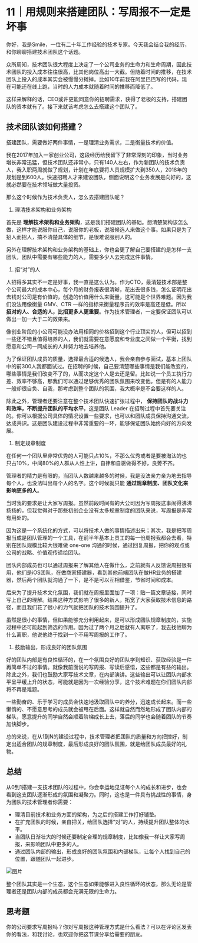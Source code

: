 # 11｜用规则来搭建团队：写周报不一定是坏事
你好，我是Smile，一位有二十年工作经验的技术专家。今天我会结合我的经历，和你聊聊搭建技术团队这个话题。

众所周知，技术团队很大程度上决定了一个公司业务的生命力和生命周期，因此技术团队的投入成本往往很高，比其他岗位高出一大截。但随着时间的推移，在技术团队上投入的成本其实会被慢慢分摊掉。比如10年前我在阿里巴巴写的代码，现在可能还在线上跑，当时的人力成本就随着时间的推移而降低了。

这样来解释的话，CEO或许更能同意你的招聘需求，获得了老板的支持，搭建团队的资本就有了。接下来就该考虑怎么去搭建这个团队了。

## **技术团队该如何搭建？**

搭建团队，需要做好两件事情，一是理清业务需求，二是衡量技术的价值。

我在2017年加入一家创业公司，这段经历给我留下了非常深刻的印象，当时业务增长非常迅猛，但技术团队还非常小，只有140人左右，作为新团队的技术负责人，我入职两周就做了规划，计划在年底要将人员规模扩大到350人，2018年的规划是到600人。快速招聘人才来建设团队，侧面说明这个业务发展是向好的，这就必然要在技术领域做大量投资。

那么这个时候作为技术负责人，怎么去搭建团队呢？

1. 理清技术架构和业务架构

首先是 **理解技术架构和业务架构**，这是我们搭建团队的基础。想清楚架构该怎么做，这样才能说服你自己，说服你的老板，说服候选人来做这个事。如果只是为了招人而招人，搞不清楚具体的细节，是很难说服别人的。

另外在理解技术架构和业务架构的基础上，你也会更了解自己要搭建的是怎样一支团队，团队中需要有哪些能力的人，需要多少人去完成这件事情。

1. 招“对”的人

人招得多其实不一定是好事，我一直是这么认为。作为CTO，最清楚技术部是整个公司最大的成本中心，每个月的财务报表很清晰，花出去很多钱，怎么证明花出去钱对公司是有价值的，创造的价值用什么来衡量，这可能是个世界难题。因为我们没法用像衡量 GMV、CTR 一样的指标来衡量程序员的效率是高还是低。所以 **招对的人、合适的人，比招更多人更重要**。作为技术管理者，一定要保证团队可以做出一加一大于二的效果来。

像创业阶段的小公司可能没办法用相同的价格招到这个行业顶尖的人，但可以招到一些还不错且值得培养的人，我们就需要在意愿度和专业度之间做一个平衡，找到愿意和公司一同成长的人并努力地去培养他。

为了保证团队成员的质量，选择最合适的候选人，我会亲自参与面试，基本上团队中的前300人我都面试过。在招聘的时候，自己要清楚哪些事情是我们能改变的，哪些事情是我们改变不了的，从而决定这个人是去还是留。比如说一个员工执行力差、效率不够高，那我们可以通过足够优秀的团队氛围来改变他。但是有的人能力一般却很自负、自我，那考虑到整个团队的氛围，我大概率是不会要这样的人。

除此之外，管理者还要注意在整个技术团队快速扩张过程中， **保持团队的战斗力和效率，不断提升团队的平均水平**，这是团队 Leader 在招聘过程中首先要关注的。你可以根据公司具体的情况设置一些要求，也可以和团队成员保持沟通交流，达成共识。这是团队建设过程中非常重要的一环，能够保证团队始终向好的方向发展。

1. 制定规章制度

在任何一个团队里非常优秀的人可能只占10%，不那么优秀或者是要被淘汰的也只占10%，中间80%的人群从人性上讲，自律和自驱做得不好，良莠不齐。

管理者的精力是有限的，当团队人数越来越多的时候，我是没法亲力亲为地去指导每个人，也没法叫出每个人的名字。这个时候就只能 **通过规章制度、团队文化来影响更多的人**。

当时我的要求是让大家写周报。虽然前段时间有的大公司因为写周报这事闹得沸沸扬扬的，但我觉得对于那些初创企业没有太多规章制度的团队来说，写周报是非常有用处的。

因为这是一个系统化的方式，可以将技术人做的事情描述出来；其次，我是把写周报当成是团队管理的一个工具，在前半年基本上员工的每一份周报我都会去看，特别在团队规模比较大很难做 one-one 沟通的时候，通过回复周报，把你的观点或公司的战略、价值观传递给团队。

团队内部成员也可以通过周报来了解其他人在做什么，之前就有人反馈说周报很有用，他们是iOS团队，在做商家搭建器，看到其他前端团队在做HR业务的搭建器，然后两个团队就沟通了一下，是不是可以互相借鉴，节省时间和成本。

后来为了提升技术文化氛围，我们就在周报里面加了一项：贴一篇文章链接，同时写上自己的理解。结果这种方式影响了很多的新人，拓宽了大家获取技术信息的路径，而且我们花了很小的力气就把团队的技术氛围提升了。

虽然是很小的事情，但如果能够充分利用起来，是可以形成团队规章制度的，实施过程中还可能起到筛选的作用。因为过了两个月之后就有人离职了，我去找他聊为什么离职，他说他终于找到一个不用写周报的工作了。

1. 鼓励输出，形成良好的团队氛围

好的团队内部是有良性循环的，在一个氛围良好的团队学到知识、获取经验是一件再简单不过的事情。就像我前面说的写周报、写读后感悟，这些都是有益的输出。除此之外，我们也鼓励大家写技术文章，在内部演讲。这些输出可以让团队内部水平呈平缓上升的状态，可能就是因为一次经验分享，这个技术难题在你们团队内部将不再是难题。

一些勤奋的、乐于学习的成员会快速地汲取团队中的养分，迅速成长起来。而一些懒惰的、不愿意思考的成员就会被甩在后面。这样就自然而然地形成了团队内部的梯队，愿意提升的同学自然会顺着阶梯成长上去，落后的同学也会随着团队的节奏加快脚步。

总的来说，在从1到N的建设过程中，技术管理者把团队的质量和方向把控好，制定出适合团队的规章制度，最后形成良好的团队氛围，就是给团队成员最好的礼物。

## 总结

从0到1搭建一支技术团队的过程中，你会幸运地见证每个人的成长和进步，也会看到这支团队逐渐形成的氛围和凝聚力。同时，这也是一件具有挑战性的事情，身为团队的技术管理者你需要：

- 理清目前技术和业务方面的架构，为之后的搭建工作打好铺垫。
- 在扩充团队的时候，亲自把关，给团队选择“对”的人，持续提升团队整体的水平。
- 当团队日渐壮大的时候还要制定合理的规章制度，比如像我一样让大家写周报，来影响团队中更多的人。
- 通过团队内部的输出，形成良好的团队氛围和内部梯队，让每个人找到自己的位置，跟随团队一起进步。

![图片](images/606888/09f741b0de35704a873065336370f80c.png)

整个团队其实是一个生态，这个生态如果能够进入良性循环的状态，那么无论是管理者还是团队内部的成员都会充满无限的生命力。

## 思考题

你的公司要求写周报吗？你对写周报这种管理方式是什么看法？可以在评论区发表你的看法，和我讨论，也欢迎你把这节课分享给需要的朋友。